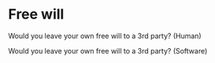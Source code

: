 # Free will

Would you leave your own free will to a 3rd party? (Human)

Would you leave your own free will to a 3rd party? (Software)
